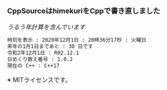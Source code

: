 ### CppSourceはhimekuriをCppで書き直しました

_うるう年計算を含んでいます_

```markdown
時刻を表示 : 2020年12月1日 : 20時36分17秒 : 火曜日
来年の1月1日まであと : 30 日です
令和2年12月1日 : R02.12.1
日めくり数え番号 : 1.0.2
現在の C++ : C++17
```

※ MITライセンスです。
